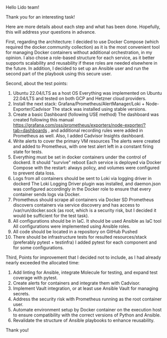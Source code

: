 Hello Lido team!

Thank you for an interesting task!

Here are more details about each step and what has been done. Hopefully, this will address your questions in advance.

First, regarding the architecture: I decided to use Docker Compose (which required the docker.community collection) as it is the most convenient tool for managing Docker containers without additional orchestration, in my opinion. I also chose a role-based structure for each service, as it better supports scalability and reusability if these roles are needed elsewhere in the future.
In addition, I decided to set up an Ansible user and run the second part of the playbook using this secure user.

Second, about the test points: 
1. Ubuntu 22.04/LTS as a host OS
Everything was implemented on Ubuntu 22.04/LTS and tested on both GCP and Hetzner cloud providers.
2. Install the next stack: Grafana/Prometheus/AlertManager/Loki + Node-Exporter/Cadvisor
The stack was installed using stable versions.
3. Create a basic Dashboard (following USE method)
The dashboard was created following this manual https://grafana.com/oss/prometheus/exporters/node-exporter/?tab=dashboards , and additional recording rules were added in Prometheus as well.
Also, I added Cadvisor Insights dashboard.
4. Write alerts to cover the primary VM resources
The alerts were created and added to Prometheus, with one test alert left in a constant firing state for tests.
5. Everything must be set in docker containers under the control of dockerd. It should "survive" reboot
Each service is deployed via Docker Compose with the restart: always policy, and volumes were configured to prevent data loss.
6. Logs from all containers should be sent to Loki via logging driver in dockerd
The Loki Logging Driver plugin was installed, and daemon.json was configured accordingly in the Docker role to ensure that every container sends logs via Docker.
7. Prometheus should scrape all containers via Docker SD
Prometheus discovers containers via service discovery and has access to /var/run/docker.sock (as root, which is a security risk, but I decided it would be sufficient for the test task).
8. All configurations should be in IaC. It should be used Ansible as IaC tool
All configurations were implemented using Ansible roles.
9. All code should be located in a repository on GitHub
Pushed
10. There should be infrastructure tests for resulted resources/stack (preferably pytest + testinfra)
I added pytest for each component and for some configurations.


Third, Points for improvement that I decided not to include, as I had already nearly exceeded the allocated time:

1. Add linting for Ansible, integrate Molecule for testing, and expand test coverage with pytest.
2. Create alerts for containers and integrate them with Cadvisor.
3. Implement Vault integration, or at least use Ansible Vault for managing secrets.
4. Address the security risk with Prometheus running as the root container user.
5. Automate environment setup by Docker container on the execution host to ensure compatibility with the correct versions of Python and Ansible.
6. Revalidate the structure of Ansible playbooks to enhance reusability.

Thank you!